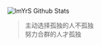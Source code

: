 ![ImYrS Github Stats](https://github-readme-stats.vercel.app/api?username=ImYrS&count_private=true&hide=prs,issues&show_icons=true&theme=tokyonight)
<!--START_SECTION:waka-->
<!--END_SECTION:waka-->
> 主动选择孤独的人不孤独  
> 努力合群的人才孤独
